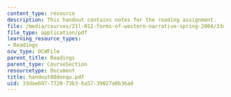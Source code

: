 ```yaml
---
content_type: resource
description: This handout contains notes for the reading assignment.
file: /media/courses/21l-012-forms-of-western-narrative-spring-2004/33daeb97772073b36a5739027a0b36ad_handout08donqu.pdf
file_type: application/pdf
learning_resource_types:
- Readings
ocw_type: OCWFile
parent_title: Readings
parent_type: CourseSection
resourcetype: Document
title: handout08donqu.pdf
uid: 33daeb97-7720-73b3-6a57-39027a0b36ad
---
```

